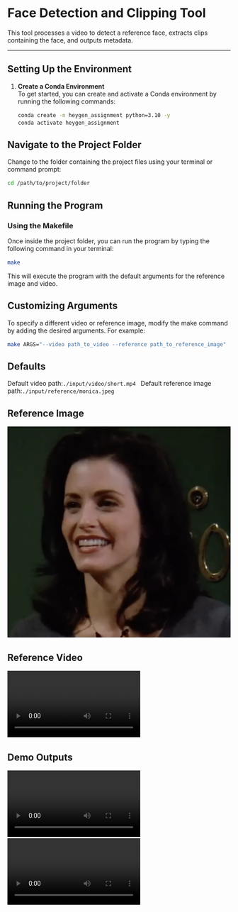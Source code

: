 # Face Detection and Clipping Tool

This tool processes a video to detect a reference face, extracts clips containing the face, and outputs metadata.

---

## Setting Up the Environment

1. **Create a Conda Environment**  
   To get started, you can create and activate a Conda environment by running the following commands:

   ```bash
   conda create -n heygen_assignment python=3.10 -y
   conda activate heygen_assignment


## Navigate to the Project Folder

Change to the folder containing the project files using your terminal or command prompt:
  ```bash
  cd /path/to/project/folder
```


## Running the Program

### Using the Makefile

Once inside the project folder, you can run the program by typing the following command in your terminal:

```bash
make
```
This will execute the program with the default arguments for the reference image and video.

## Customizing Arguments
To specify a different video or reference image, modify the make command by adding the desired arguments. For example:

```bash
make ARGS="--video path_to_video --reference path_to_reference_image"

```
## Defaults

Default video path:```./input/video/short.mp4 ```
Default reference image path:```./input/reference/monica.jpeg```

## Reference Image 
![Monica from friends](/input/reference/monica.jpeg)

## Reference Video

![Guess the Scene](input/video/short.mp4)


## Demo Outputs

![Clip-0](output/clip_0.mp4)
![Clip-1](output/clip_1.mp4)








